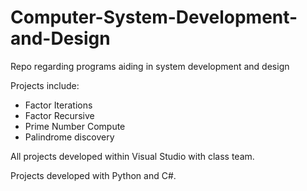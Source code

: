 # Computer-System-Development-and-Design
Repo regarding programs aiding in system development and design

Projects include:
- Factor Iterations
- Factor Recursive
- Prime Number Compute
- Palindrome discovery

All projects developed within Visual Studio with class team.

Projects developed with Python and C#.
